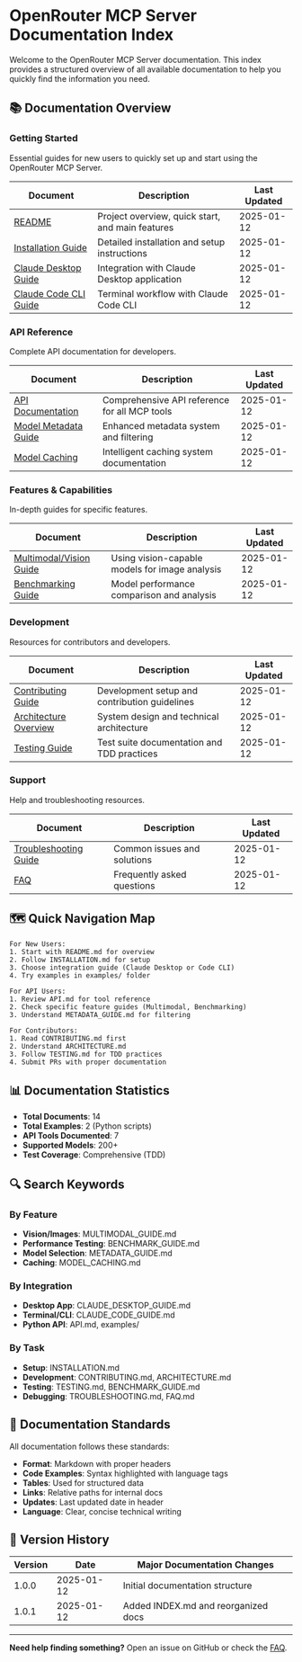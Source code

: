 # OpenRouter MCP Server Documentation Index

Welcome to the OpenRouter MCP Server documentation. This index provides a structured overview of all available documentation to help you quickly find the information you need.

## 📚 Documentation Overview

### Getting Started
Essential guides for new users to quickly set up and start using the OpenRouter MCP Server.

| Document | Description | Last Updated |
|----------|-------------|--------------|
| [README](../README.md) | Project overview, quick start, and main features | 2025-01-12 |
| [Installation Guide](INSTALLATION.md) | Detailed installation and setup instructions | 2025-01-12 |
| [Claude Desktop Guide](CLAUDE_DESKTOP_GUIDE.md) | Integration with Claude Desktop application | 2025-01-12 |
| [Claude Code CLI Guide](CLAUDE_CODE_GUIDE.md) | Terminal workflow with Claude Code CLI | 2025-01-12 |

### API Reference
Complete API documentation for developers.

| Document | Description | Last Updated |
|----------|-------------|--------------|
| [API Documentation](API.md) | Comprehensive API reference for all MCP tools | 2025-01-12 |
| [Model Metadata Guide](METADATA_GUIDE.md) | Enhanced metadata system and filtering | 2025-01-12 |
| [Model Caching](MODEL_CACHING.md) | Intelligent caching system documentation | 2025-01-12 |

### Features & Capabilities
In-depth guides for specific features.

| Document | Description | Last Updated |
|----------|-------------|--------------|
| [Multimodal/Vision Guide](MULTIMODAL_GUIDE.md) | Using vision-capable models for image analysis | 2025-01-12 |
| [Benchmarking Guide](BENCHMARK_GUIDE.md) | Model performance comparison and analysis | 2025-01-12 |

### Development
Resources for contributors and developers.

| Document | Description | Last Updated |
|----------|-------------|--------------|
| [Contributing Guide](../CONTRIBUTING.md) | Development setup and contribution guidelines | 2025-01-12 |
| [Architecture Overview](ARCHITECTURE.md) | System design and technical architecture | 2025-01-12 |
| [Testing Guide](TESTING.md) | Test suite documentation and TDD practices | 2025-01-12 |

### Support
Help and troubleshooting resources.

| Document | Description | Last Updated |
|----------|-------------|--------------|
| [Troubleshooting Guide](TROUBLESHOOTING.md) | Common issues and solutions | 2025-01-12 |
| [FAQ](FAQ.md) | Frequently asked questions | 2025-01-12 |

## 🗺️ Quick Navigation Map

```
For New Users:
1. Start with README.md for overview
2. Follow INSTALLATION.md for setup
3. Choose integration guide (Claude Desktop or Code CLI)
4. Try examples in examples/ folder

For API Users:
1. Review API.md for tool reference
2. Check specific feature guides (Multimodal, Benchmarking)
3. Understand METADATA_GUIDE.md for filtering

For Contributors:
1. Read CONTRIBUTING.md first
2. Understand ARCHITECTURE.md
3. Follow TESTING.md for TDD practices
4. Submit PRs with proper documentation
```

## 📊 Documentation Statistics

- **Total Documents**: 14
- **Total Examples**: 2 (Python scripts)
- **API Tools Documented**: 7
- **Supported Models**: 200+
- **Test Coverage**: Comprehensive (TDD)

## 🔍 Search Keywords

### By Feature
- **Vision/Images**: MULTIMODAL_GUIDE.md
- **Performance Testing**: BENCHMARK_GUIDE.md
- **Model Selection**: METADATA_GUIDE.md
- **Caching**: MODEL_CACHING.md

### By Integration
- **Desktop App**: CLAUDE_DESKTOP_GUIDE.md
- **Terminal/CLI**: CLAUDE_CODE_GUIDE.md
- **Python API**: API.md, examples/

### By Task
- **Setup**: INSTALLATION.md
- **Development**: CONTRIBUTING.md, ARCHITECTURE.md
- **Testing**: TESTING.md, BENCHMARK_GUIDE.md
- **Debugging**: TROUBLESHOOTING.md, FAQ.md

## 📝 Documentation Standards

All documentation follows these standards:
- **Format**: Markdown with proper headers
- **Code Examples**: Syntax highlighted with language tags
- **Tables**: Used for structured data
- **Links**: Relative paths for internal docs
- **Updates**: Last updated date in header
- **Language**: Clear, concise technical writing

## 🔄 Version History

| Version | Date | Major Documentation Changes |
|---------|------|----------------------------|
| 1.0.0 | 2025-01-12 | Initial documentation structure |
| 1.0.1 | 2025-01-12 | Added INDEX.md and reorganized docs |

---

**Need help finding something?** Open an issue on GitHub or check the [FAQ](FAQ.md).